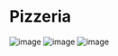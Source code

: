 # Pizzeria

![image](https://sun9-west.userapi.com/sun9-4/s/v1/ig2/QukdcG4qATgKhh3asdZxyMAzWhuB9g-IcRcxzRMtjL4mGUKSc3edRf6Y5eQENgtS3S8vr9-_lKVhjSH-8RuNMX_w.jpg?size=549x895&quality=96&type=album)
![image](https://sun9-west.userapi.com/sun9-3/s/v1/ig2/gCrI1gWc-L2BqtMtIL0YDWTFWs494o_J6keSuWjhVmbmNO-tYGzmBj0vKzH-M7x6Xar_mDxERklRVjxh3OVtbNb2.jpg?size=1920x828&quality=96&type=album)
![image](https://sun1.userapi.com/sun1-93/s/v1/ig2/3lBxXqV3caUsBRziHz_E7rwopTaeb7rfD4IK3FoNnYgBP9CLo--RcqTEUekV_E6GxLpxCockqJ35FmGo3X8Ptqlw.jpg?size=1877x831&quality=96&type=album)
